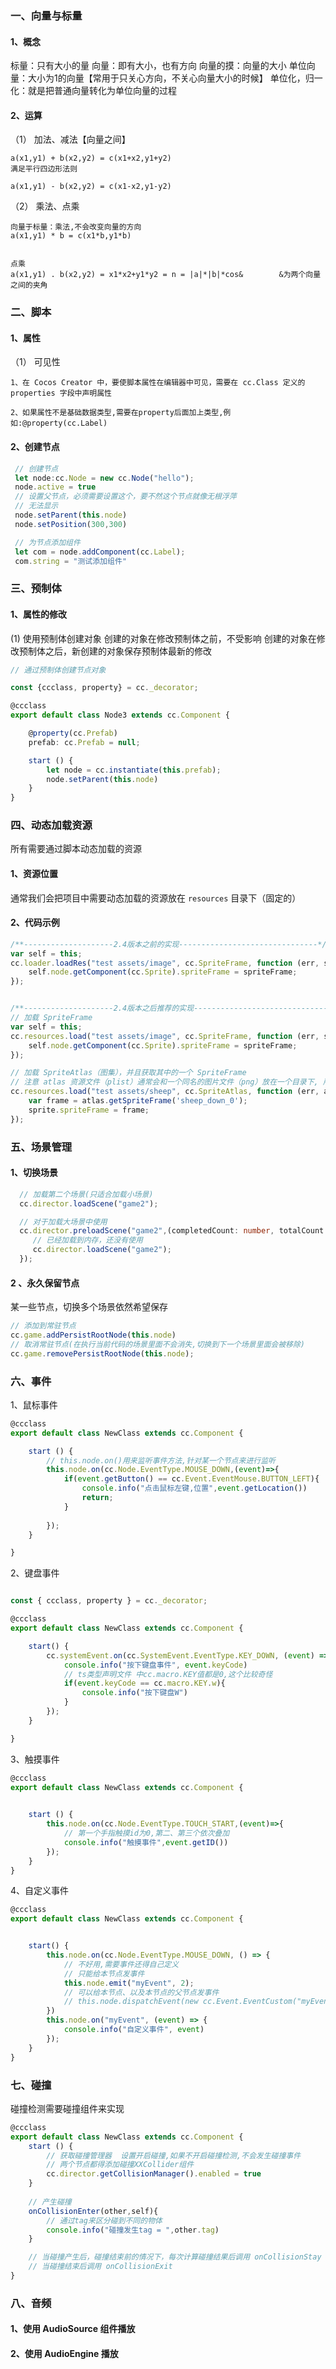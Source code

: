 ### 一、向量与标量
#### 1、概念
标量：只有大小的量
向量：即有大小，也有方向
向量的摸：向量的大小
单位向量：大小为1的向量【常用于只关心方向，不关心向量大小的时候】
单位化，归一化：就是把普通向量转化为单位向量的过程

#### 2、运算
（1） 加法、减法【向量之间】
```
a(x1,y1) + b(x2,y2) = c(x1+x2,y1+y2)
满足平行四边形法则

a(x1,y1) - b(x2,y2) = c(x1-x2,y1-y2)
```

（2） 乘法、点乘
```
向量于标量：乘法,不会改变向量的方向
a(x1,y1) * b = c(x1*b,y1*b)


点乘
a(x1,y1) . b(x2,y2) = x1*x2+y1*y2 = n = |a|*|b|*cos&        &为两个向量之间的夹角

```

### 二、脚本
#### 1、属性
（1） 可见性
```
1、在 Cocos Creator 中，要使脚本属性在编辑器中可见，需要在 cc.Class 定义的 properties 字段中声明属性

2、如果属性不是基础数据类型,需要在property后面加上类型,例如:@property(cc.Label)
```

####        2、创建节点
```typescript
 // 创建节点
 let node:cc.Node = new cc.Node("hello");
 node.active = true
 // 设置父节点，必须需要设置这个，要不然这个节点就像无根浮萍
 // 无法显示
 node.setParent(this.node)
 node.setPosition(300,300)

 // 为节点添加组件
 let com = node.addComponent(cc.Label);
 com.string = "测试添加组件"
```

### 三、预制体
#### 1、属性的修改
(1)   使用预制体创建对象
 创建的对象在修改预制体之前，不受影响
 创建的对象在修改预制体之后，新创建的对象保存预制体最新的修改
```typescript
// 通过预制体创建节点对象

const {ccclass, property} = cc._decorator;

@ccclass
export default class Node3 extends cc.Component {

    @property(cc.Prefab)
    prefab: cc.Prefab = null;

    start () {
        let node = cc.instantiate(this.prefab);
        node.setParent(this.node)
    }
}
```


### 四、动态加载资源
所有需要通过脚本动态加载的资源
#### 1、资源位置
通常我们会把项目中需要动态加载的资源放在 `resources` 目录下（固定的）
#### 2、代码示例
```typescript
/**--------------------2.4版本之前的实现-------------------------------*/
var self = this;
cc.loader.loadRes("test assets/image", cc.SpriteFrame, function (err, spriteFrame) {
    self.node.getComponent(cc.Sprite).spriteFrame = spriteFrame;
});


/**--------------------2.4版本之后推荐的实现-------------------------------*/
// 加载 SpriteFrame
var self = this;
cc.resources.load("test assets/image", cc.SpriteFrame, function (err, spriteFrame) {
    self.node.getComponent(cc.Sprite).spriteFrame = spriteFrame;
});

// 加载 SpriteAtlas（图集），并且获取其中的一个 SpriteFrame
// 注意 atlas 资源文件（plist）通常会和一个同名的图片文件（png）放在一个目录下, 所以需要在第二个参数指定资源类型
cc.resources.load("test assets/sheep", cc.SpriteAtlas, function (err, atlas) {
    var frame = atlas.getSpriteFrame('sheep_down_0');
    sprite.spriteFrame = frame;
});
```


### 五、场景管理
#### 1、切换场景
```typescript
  // 加载第二个场景(只适合加载小场景)
  cc.director.loadScene("game2");

  // 对于加载大场景中使用
  cc.director.preloadScene("game2",(completedCount: number, totalCount: number, item: any)=>{
     // 已经加载到内存，还没有使用
     cc.director.loadScene("game2");
  });
```
####      	2 、永久保留节点
某一些节点，切换多个场景依然希望保存
```typescript
// 添加到常驻节点
cc.game.addPersistRootNode(this.node)
// 取消常驻节点(在执行当前代码的场景里面不会消失,切换到下一个场景里面会被移除)
cc.game.removePersistRootNode(this.node);
```

### 六、事件

1、鼠标事件
```typescript
@ccclass
export default class NewClass extends cc.Component {

    start () {
        // this.node.on()用来监听事件方法,针对某一个节点来进行监听
        this.node.on(cc.Node.EventType.MOUSE_DOWN,(event)=>{
            if(event.getButton() == cc.Event.EventMouse.BUTTON_LEFT){
                console.info("点击鼠标左键,位置",event.getLocation())
                return;
            }
            
        });
    }

}
```
2、键盘事件
```typescript

const { ccclass, property } = cc._decorator;

@ccclass
export default class NewClass extends cc.Component {

    start() {
        cc.systemEvent.on(cc.SystemEvent.EventType.KEY_DOWN, (event) => {
            console.info("按下键盘事件", event.keyCode)
            // ts类型声明文件 中cc.macro.KEY值都是0,这个比较奇怪
            if(event.keyCode == cc.macro.KEY.w){
                console.info("按下键盘W")
            }
        });
    }

}
```
3、触摸事件
```typescript
@ccclass
export default class NewClass extends cc.Component {

    
    start () {
        this.node.on(cc.Node.EventType.TOUCH_START,(event)=>{
            // 第一个手指触摸id为0,第二、第三个依次叠加
            console.info("触摸事件",event.getID())
        });
    }
}
```
4、自定义事件
```typescript
@ccclass
export default class NewClass extends cc.Component {


    start() {
        this.node.on(cc.Node.EventType.MOUSE_DOWN, () => {
            // 不好用,需要事件还得自己定义
            // 只能给本节点发事件
            this.node.emit("myEvent", 2);
            // 可以给本节点、以及本节点的父节点发事件
            // this.node.dispatchEvent(new cc.Event.EventCustom("myEvent", true))
        })
        this.node.on("myEvent", (event) => {
            console.info("自定义事件", event)
        });
    }
}

```

### 七、碰撞
碰撞检测需要碰撞组件来实现
```typescript
@ccclass
export default class NewClass extends cc.Component {
    start () {
        // 获取碰撞管理器  设置开启碰撞,如果不开启碰撞检测,不会发生碰撞事件
        // 两个节点都得添加碰撞XXCollider组件
        cc.director.getCollisionManager().enabled = true
    }
  
    // 产生碰撞
    onCollisionEnter(other,self){
        // 通过tag来区分碰到不同的物体 
        console.info("碰撞发生tag = ",other.tag)
    }

    // 当碰撞产生后，碰撞结束前的情况下，每次计算碰撞结果后调用 onCollisionStay
    // 当碰撞结束后调用 onCollisionExit
}
```

### 八、音频
#### 1、使用 AudioSource 组件播放

#### 2、使用 AudioEngine 播放
